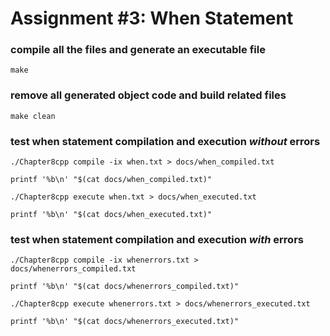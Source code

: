 # Assignment #3: When Statement


### compile all the files and generate an executable file

    make


### remove all generated object code and build related files

    make clean


### test when statement compilation and execution *_without_* errors

    ./Chapter8cpp compile -ix when.txt > docs/when_compiled.txt
    
    printf '%b\n' "$(cat docs/when_compiled.txt)"

    ./Chapter8cpp execute when.txt > docs/when_executed.txt

    printf '%b\n' "$(cat docs/when_executed.txt)"


### test when statement compilation and execution *_with_* errors

    ./Chapter8cpp compile -ix whenerrors.txt > docs/whenerrors_compiled.txt

    printf '%b\n' "$(cat docs/whenerrors_compiled.txt)"
    
    ./Chapter8cpp execute whenerrors.txt > docs/whenerrors_executed.txt

    printf '%b\n' "$(cat docs/whenerrors_executed.txt)"
